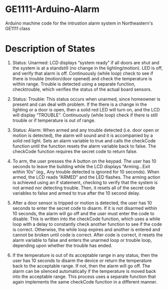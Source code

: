 # GE1111-Arduino-Alarm
Arduino machine code for the intrustion alarm system in Northeastern's GE1111 class

# Description of States
1.	Status: Unarmed: LCD displays “system ready” if all doors are shut and the system is at a standstill (no change in the lighting/motion). LED is off, and verify that alarm is off.  Continuously (while loop) check to see if there is trouble (motion/door opened) and check the temperature is within range.  Trouble is detected using a separate function, checktrouble, which verifies the status of the actual board sensors.

2.	Status: Trouble: This status occurs when unarmed, since homeowner is present and can deal with problem. If the there is a change in the lighting or a door is open, then a solid red LED will turn on, and the LCD will display “TROUBLE”. Continuously (while loop) check if there is still trouble or if temperature is out of range.

3.	Status: Alarm: When armed and any trouble detected (i.e. door open or motion is detected), the alarm will sound and it is accompanied by a solid red light.  Sets an alarm variable to true and calls the checkCode function until the function resets the alarm variable back to false.  The checkCode function requires the secret code to return false.

4.	To arm, the user presses the A button on the keypad. The user has 10 seconds to leave the building while the LCD displays “Arming…Exit within 10s” (eg., Any trouble detected is ignored for 10 seconds).  When armed, the LCD reads “ARMED” and the LED flashes.  The arming action is achieved using an if statement, checking to verify that the system is not armed nor detecting trouble.  Then, it resets all of the secret code variables to false and armed to true after the 10 second delay.

5.	After a door sensor is tripped or motion is detected, the user has 10 seconds to enter the secret code to disarm. If it is not disarmed within 10 seconds, the alarm will go off and the user must enter the code to disable.  This is written into the checkCode function, which uses a while loop with a delay to constantly check another function to see if the code is correct.  Otherwise, the while loop expires and another is entered and cannot be broken until code is correct.  After code is correct, it resets the alarm variable to false and enters the unarmed loop or trouble loop, depending upon whether the trouble has ended.

6.	If the temperature is out of its acceptable range in any status, then the user has 10 seconds to disarm the device or return the temperature back to the acceptable range. If not, then the alarm will go off. The alarm can be silenced automatically if the temperature is moved back into the acceptable range.  This process uses a separate function that again implements the same checkCode function in a different manner.
